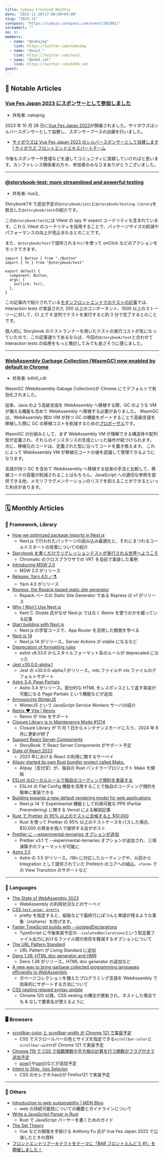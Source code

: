 ```yaml
---
title: Cybozu Frontend Monthly
date: "2023-11-28T17:00:00+09:00"
slug: "2023-11"
connpass: "https://cybozu.connpass.com/event/301001/"
streamUrl: ""
no: 41
members:
  - name: "@nakajmg"
    link: https://twitter.com/nakajmg
  - name: "@nus3_"
    link: https://twitter.com/nus3_
  - name: "@b4h0_c4t"
    link: https://twitter.com/b4h0_c4t
guest:
---
```


## 👀 Notable Articles

### [Vue Fes Japan 2023 にスポンサーとして参加しました](https://cybozu.github.io/frontend-expert/posts/sponsored-vuefes2023)

- 共有者: nakajmg

2023 年 10 月 28 日に[Vue Fes Japan 2023](https://vuefes.jp/2023/)が開催されました。サイボウズはシルバースポンサーとして協賛し、スポンサーブースの出展を行いました。

- [サイボウズは Vue Fes Japan 2023 のシルバースポンサーとして協賛します | サイボウズ フロントエンドエキスパートチーム](https://cybozu.github.io/frontend-expert/posts/sponsor-vuefes2023)

今後もスポンサーや登壇などを通してコミュニティに貢献していければと思います。カンファレンス関係者の方々、参加者のみなさまありがとうございました。

---

### [@storybook-test: more streamlined and powerful testing](https://storybook.js.org/blog/storybook-test/)

- 共有者: nus3\_

Storybook7.6 で追加予定の`@storybook/jest`と`@storybook/testing-library`を統合した`@storybook/test`の紹介です。

この`@storybook/test`には Vitest の spy や expect ユーテリティも含まれています。これら Vitest のユーテリティを採用することで、パッケージサイズの削減やパフォーマンスの向上が見込まれるとのことです。

また、`@storybook/test`で提供される`fn()`を使って onClick などのアクションをモックできます。

```tsx
import { Button } from "./Button"
import { fn } from "@storybook/test"

export default {
  component: Button,
  args: {
    onClick: fn(),
  },
}
```

この記事内で紹介されている[モダンフロントエンドでのテストの記事](https://www.defined.net/blog/modern-frontend-testing/)では、Interaction tests が実装された 200 以上のコンポーネント、1000 以上のストーリーに対して、CI 上で 6 並列でテストを実行すると約 3 分で完了するとのことです。

個人的に Storybook のテストランナーを用いたテストの実行コストが気になっていたので、この記事通りであるならば、今回の`@storybook/test`と合わせて Interaction tests の採用をもっと検討してみても良さそうに感じました。

---

### [WebAssembly Garbage Collection (WasmGC) now enabled by default in Chrome](https://developer.chrome.com/en/blog/wasmgc/)

- 共有者: b4h0_c4t

WasmGC (WebAssembly Gabage Collection)が Chrome にてデフォルトで有効化されました。

従来、Java のよう高級言語を WebAssembly へ移植する際、GC のような VM が備える機能も含めて WebAssembly へ移植する必要がありました。
WasmGC は、WebAssembly 側の VM が持つ GC の機能をポートすることで高級言語を移植した際に GC の移植コストを削減するための[プロポーザル](https://github.com/WebAssembly/gc/blob/main/proposals/gc/Overview.md)です。

WasmGC の仕組みとして、まず WebAssembly VM が理解できる構造体や配列型が定義され、それらのインスタンスの生成といった操作が紐づけられます。
次に、移植元のコードは、定義された型に沿ってコードを置き換えます。
これによって WebAssembly VM が移植元コードの値を認識して管理できるようになります。

言語が持つ GC を含めて WebAssembly へ移植する従来の手法と比較して、移植コードの容量が削減されることはもちろん、JavaScript への適切な参照を提供できる他、メモリフラグメンテーションのリスクを抑えることができるといった利点があります。

---

## 🗓 Monthly Articles

### 📖 Framework, Library

- [How we optimized package imports in Next.js](https://vercel.com/blog/how-we-optimized-package-imports-in-next-js)
  - Next.js で行われたパッケージの読み込み最適化と、それにまつわるコールドスタートの改善についての紹介
- [Storybook を書くだけでリグレッションテストが実行される世界へようこそ](https://speakerdeck.com/kubotak/storybookwoshu-kudakederiguretusiyontesutoga-shi-xing-sarerushi-jie-heyoukoso)
  - Chromatic のクロスブラウザでの VRT を自前で実装した事例
- [Introducing MSW 2.0](https://mswjs.io/blog/introducing-msw-2.0)
  - MSW 2.0 がリリース
- [Release: Yarn 4.0 🪄⚗️](https://yarnpkg.com/blog/release/4.0)
  - Yarn 4.0 がリリース
- [Rspress, the Rspack-based static site generator](https://github.com/orgs/web-infra-dev/discussions/5)
  - Rspack ベースの Static Site Generator である Rspress の v1 がリリース
- [Why I Won't Use Next.js](https://www.epicweb.dev/why-i-wont-use-nextjs)
  - Kent C. Dodds 氏がなぜ Next.js ではなく Remix を使うのかを綴っている記事
- [Start building with Next.js](https://nextjs.org/learn)
  - Next.js の学習コースで、App Router を活用した開発を学べる
- [Next.js 14](https://nextjs.org/blog/next-14)
  - Next.js 14 がリリース。Server Actions が stable になるなど
- [Deprecation of formatting rules](https://eslint.org/blog/2023/10/deprecating-formatting-rules/)
  - eslint v8.53.0 からスタイルフォーマット系のルールが deprecated になった
- [Jest v30.0.0-alpha.1](https://github.com/jestjs/jest/releases/tag/v30.0.0-alpha.1)
  - Jest の v30.0.0-alpha.1 がリリース。mts ファイルや cts ファイルのデフォルトサポート
- [Astro 3.4: Page Partials](https://astro.build/blog/astro-340/)
  - Astro 3.4 がリリース。部分的な HTML をレスポンスとして返す実装が可能になる Page Partials という機能などが追加
- [Announcing WinterJS](https://wasmer.io/posts/announcing-winterjs-service-workers)
  - WinterJS という JavaScript Service Workers サーバの紹介
- [Remix ❤️ Vite | Remix](https://remix.run/blog/remix-heart-vite)
  - Remix が Vite をサポート
- [Closure Library is in Maintenance Mode #1214](https://github.com/google/closure-library/issues/1214)
  - Closure Library が 11 月 1 日からメンテナンスモードに入り、2024 年 8 月に更新が終了
- [Support React Server Components](https://github.com/storybookjs/storybook/issues/21540#issuecomment-1784953028)
  - StoryBook で React Server Components がサポート予定
- [State of React 2023](https://survey.devographics.com/ja-JP/survey/state-of-react/2023)
  - 2023 年における React の利用に関するサーベイ
- [Alipay started its own Rust bundler project called Mako.](https://x.com/boshen_c/status/1719596594985681275)
  - Alipay（支付宝）が、独自の Rust バンドラープロジェクト Mako を開始
- [ESLint のローカルルールで独自のコーディング規約を実装する](https://speakerdeck.com/berlysia/202311-lightning-techtalks-2)
  - ESLint の Flat Config 機能を活用することで独自のコーディング規約を簡単に実装できる
- [Building towards a new default rendering model for web applications](https://vercel.com/blog/partial-prerendering-with-next-js-creating-a-new-default-rendering-model)
  - Next.js 14 で Experimental 機能として利用可能な PPR (Partial Prerendering) に関する Vercel による解説記事
- [Rust で Prettier の 95% 以上のテストに合格すると $10,000](https://console.algora.io/challenges/prettier)
  - Rust を使って Prettier の 95% 以上のテストケースをパスした場合、$10,000 の賞金を個人で提供する旨がポスト
- [Prettier に --experimental-ternaries オプションが追加](https://prettier.io/blog/2023/11/13/3.1.0.html)
  - Prettier v3.1 で --experimental-ternaries オプションが追加され、三項演算子のフォーマットが可能に
- [Astro 3.5](https://astro.build/blog/astro-350/)
  - Astro の 3.5 がリリース。i18n に対応したルーティングや、以前から Integration として提供されていた Prefetch のコアへの組込、`<form>` での View Transition のサポートなど

---

### 💬 Languages

- [The State of WebAssembly 2023](https://blog.scottlogic.com/2023/10/18/the-state-of-webassembly-2023.html)
  - WebAssembly の利用状況などのサーベイ
- [CSS `text-wrap: pretty`](https://developer.chrome.com/blog/css-text-wrap-pretty/)
  - pretty を指定すると、組版などで最終行にぽつんと単語が残るような事象（orphans）を防げます。
- [Faster TypeScript builds with --isolatedDeclarations](https://portal.gitnation.org/contents/faster-typescript-builds-with-isolateddeclarations)
  - TypeScript に今後実装予定の`--isolatedDeclarations`という型定義ファイル出力におけるファイル間の依存を軽減するオプションについて
- [The URL Pattern Standard](https://blog.whatwg.org/url-pattern-standard)
  - URL Pattern が Living Standard に追加
- [Deno 1.38: HTML doc generator and HMR](https://deno.com/blog/v1.38)
  - Deno 1.38 がリリース。HTML doc generator の追加など
- [A new way to bring garbage collected programming languages efficiently to WebAssembly](https://v8.dev/blog/wasm-gc-porting)
  - ガベージコレクションを備えたプログラミング言語を WebAssembly で効率的にサポートする方法について
- [CSS nesting relaxed syntax update](https://developer.chrome.com/blog/css-nesting-relaxed-syntax-update/)
  - Chrome 120 以降、CSS nesting の構文が更新され、ネストした場合でも & なしで要素名が使えるように

---

### 🖥 Browsers

- [scrollbar-color と scrollbar-width が Chrome 121 で実装予定](https://chromestatus.com/feature/5665308343795712)
  - CSS でスクロールバーの色とサイズを指定できる`scrollbar-color`と`scrollbar-width`が Chrome 121 で実装予定
- [Chrome 119 で CSS で指数関数や平方根の計算を行う関数がフラグ付きで追加予定](https://chromestatus.com/feature/5118715069202432)
  - [pow()](https://developer.mozilla.org/en-US/docs/Web/CSS/pow)や[sqrt()](https://developer.mozilla.org/en-US/docs/Web/CSS/sqrt)などが追加予定
- [Intent to Ship: :has Selector](https://groups.google.com/a/mozilla.org/g/dev-platform/c/oacuvZ2_hLg/m/4o28pFLkAwAJ)
  - CSS のセレクタ:has()が Firefox121 で実装予定

---

### 🦆 Others

- [Introduction to web sustainability | MDN Blog](https://developer.mozilla.org/en-US/blog/introduction-to-web-sustainability/)
  - web の持続可能性についての概要とガイドラインについて
- [Write a JavaScript Parser in Rust](https://oxc-project.github.io/javascript-parser-in-rust/ja/)
  - Rust で JavaScript パーサーを書くためのガイド
- [The Set Theory](https://talks.antfu.me/2023/vuefesjapan/1)
  - Vue などの開発を手掛ける Anthony Fu 氏が Vue Fes Japan 2023 で公演したときの資料
- [フロントエンドリアーキテクトをテーマに「BAR フロントえんどう #1」を開催しました！](https://blog.cybozu.io/entry/2023/11/10/131530)
